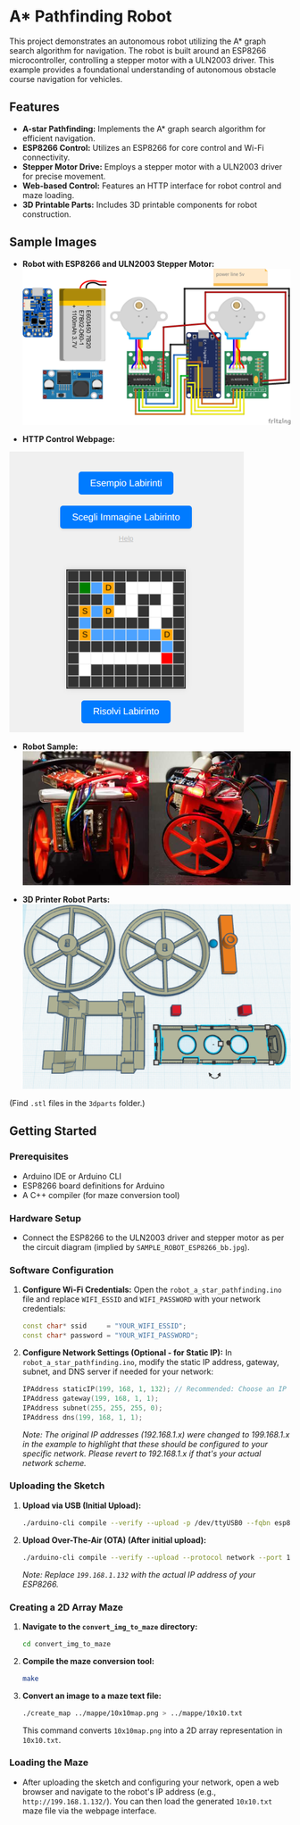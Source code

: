 # A* Pathfinding Robot

This project demonstrates an autonomous robot utilizing the A* graph search algorithm for navigation. The robot is built around an ESP8266 microcontroller, controlling a stepper motor with a ULN2003 driver. This example provides a foundational understanding of autonomous obstacle course navigation for vehicles.

## Features

* **A-star Pathfinding:** Implements the A* graph search algorithm for efficient navigation.
* **ESP8266 Control:** Utilizes an ESP8266 for core control and Wi-Fi connectivity.
* **Stepper Motor Drive:** Employs a stepper motor with a ULN2003 driver for precise movement.
* **Web-based Control:** Features an HTTP interface for robot control and maze loading.
* **3D Printable Parts:** Includes 3D printable components for robot construction.

## Sample Images

* **Robot with ESP8266 and ULN2003 Stepper Motor:**
![Sample Robot ESP8266 BB](./img/SAMPLE_ROBOT_ESP8266_bb.jpg)

* **HTTP Control Webpage:**

![Webpage Interface](./img/webpage.png)

* **Robot Sample:**
![Robot Sample](./img/robot_sample.png)

* **3D Printer Robot Parts:**
![3D Print Part Bot](./img/3dprint_part_bot.png)

(Find `.stl` files in the `3dparts` folder.)

## Getting Started

### Prerequisites

* Arduino IDE or Arduino CLI
* ESP8266 board definitions for Arduino
* A C++ compiler (for maze conversion tool)

### Hardware Setup

* Connect the ESP8266 to the ULN2003 driver and stepper motor as per the circuit diagram (implied by `SAMPLE_ROBOT_ESP8266_bb.jpg`).

### Software Configuration

1.  **Configure Wi-Fi Credentials:**
    Open the `robot_a_star_pathfinding.ino` file and replace `WIFI_ESSID` and `WIFI_PASSWORD` with your network credentials:

    ```c++
    const char* ssid     = "YOUR_WIFI_ESSID";
    const char* password = "YOUR_WIFI_PASSWORD";
    ```

2.  **Configure Network Settings (Optional - for Static IP):**
    In `robot_a_star_pathfinding.ino`, modify the static IP address, gateway, subnet, and DNS server if needed for your network:

    ```c++
    IPAddress staticIP(199, 168, 1, 132); // Recommended: Choose an IP outside your DHCP range
    IPAddress gateway(199, 168, 1, 1);
    IPAddress subnet(255, 255, 255, 0);
    IPAddress dns(199, 168, 1, 1);
    ```
    *Note: The original IP addresses (192.168.1.x) were changed to 199.168.1.x in the example to highlight that these should be configured to your specific network. Please revert to 192.168.1.x if that's your actual network scheme.*

### Uploading the Sketch

1.  **Upload via USB (Initial Upload):**

    ```bash
    ./arduino-cli compile --verify --upload -p /dev/ttyUSB0 --fqbn esp8266:esp8266:nodemcu Arduino/robot_a_star_pathfinding/robot_a_star_pathfinding.ino -v
    ```

2.  **Upload Over-The-Air (OTA) (After initial upload):**

    ```bash
    ./arduino-cli compile --verify --upload --protocol network --port 199.168.1.132 --fqbn esp8266:esp8266:nodemcu Arduino/robot_a_star_pathfinding/robot_a_star_pathfinding.ino -v
    ```
    *Note: Replace `199.168.1.132` with the actual IP address of your ESP8266.*

### Creating a 2D Array Maze

1.  **Navigate to the `convert_img_to_maze` directory:**

    ```bash
    cd convert_img_to_maze
    ```

2.  **Compile the maze conversion tool:**

    ```bash
    make
    ```

3.  **Convert an image to a maze text file:**

    ```bash
    ./create_map ../mappe/10x10map.png > ../mappe/10x10.txt
    ```
    This command converts `10x10map.png` into a 2D array representation in `10x10.txt`.

### Loading the Maze

* After uploading the sketch and configuring your network, open a web browser and navigate to the robot's IP address (e.g., `http://199.168.1.132/`). You can then load the generated `10x10.txt` maze file via the webpage interface.
